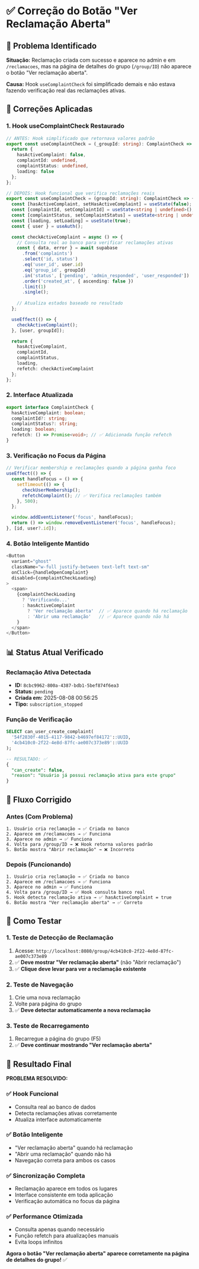 # ✅ Correção do Botão "Ver Reclamação Aberta"

## 🎯 Problema Identificado

**Situação:** Reclamação criada com sucesso e aparece no admin e em `/reclamacoes`, mas na página de detalhes do grupo (`/group/ID`) não aparece o botão "Ver reclamação aberta".

**Causa:** Hook `useComplaintCheck` foi simplificado demais e não estava fazendo verificação real das reclamações ativas.

## 🔧 Correções Aplicadas

### **1. Hook useComplaintCheck Restaurado**
```typescript
// ANTES: Hook simplificado que retornava valores padrão
export const useComplaintCheck = (_groupId: string): ComplaintCheck => {
  return {
    hasActiveComplaint: false,
    complaintId: undefined,
    complaintStatus: undefined,
    loading: false
  };
};

// DEPOIS: Hook funcional que verifica reclamações reais
export const useComplaintCheck = (groupId: string): ComplaintCheck => {
  const [hasActiveComplaint, setHasActiveComplaint] = useState(false);
  const [complaintId, setComplaintId] = useState<string | undefined>();
  const [complaintStatus, setComplaintStatus] = useState<string | undefined>();
  const [loading, setLoading] = useState(true);
  const { user } = useAuth();

  const checkActiveComplaint = async () => {
    // Consulta real ao banco para verificar reclamações ativas
    const { data, error } = await supabase
      .from('complaints')
      .select('id, status')
      .eq('user_id', user.id)
      .eq('group_id', groupId)
      .in('status', ['pending', 'admin_responded', 'user_responded'])
      .order('created_at', { ascending: false })
      .limit(1)
      .single();
    
    // Atualiza estados baseado no resultado
  };

  useEffect(() => {
    checkActiveComplaint();
  }, [user, groupId]);

  return {
    hasActiveComplaint,
    complaintId,
    complaintStatus,
    loading,
    refetch: checkActiveComplaint
  };
};
```

### **2. Interface Atualizada**
```typescript
export interface ComplaintCheck {
  hasActiveComplaint: boolean;
  complaintId?: string;
  complaintStatus?: string;
  loading: boolean;
  refetch: () => Promise<void>; // ✅ Adicionada função refetch
}
```

### **3. Verificação no Focus da Página**
```typescript
// Verificar membership e reclamações quando a página ganha foco
useEffect(() => {
  const handleFocus = () => {
    setTimeout(() => {
      checkUserMembership();
      refetchComplaint(); // ✅ Verifica reclamações também
    }, 500);
  };

  window.addEventListener('focus', handleFocus);
  return () => window.removeEventListener('focus', handleFocus);
}, [id, user?.id]);
```

### **4. Botão Inteligente Mantido**
```typescript
<Button
  variant="ghost"
  className="w-full justify-between text-left text-sm"
  onClick={handleOpenComplaint}
  disabled={complaintCheckLoading}
>
  <span>
    {complaintCheckLoading 
      ? 'Verificando...' 
      : hasActiveComplaint 
        ? 'Ver reclamação aberta'  // ✅ Aparece quando há reclamação
        : 'Abrir uma reclamação'   // ✅ Aparece quando não há
    }
  </span>
</Button>
```

## 📊 Status Atual Verificado

### **Reclamação Ativa Detectada**
- **ID:** `8cbc9962-800a-4387-bdb1-5bef874f6ea3`
- **Status:** `pending`
- **Criada em:** 2025-08-08 00:56:25
- **Tipo:** `subscription_stopped`

### **Função de Verificação**
```sql
SELECT can_user_create_complaint(
  '54f2830f-4015-4117-9842-b4697ef84172'::UUID,
  '4cb410c0-2f22-4e8d-87fc-ae007c373e89'::UUID
);

-- RESULTADO: ✅
{
  "can_create": false,
  "reason": "Usuário já possui reclamação ativa para este grupo"
}
```

## 🎯 Fluxo Corrigido

### **Antes (Com Problema)**
```
1. Usuário cria reclamação → ✅ Criada no banco
2. Aparece em /reclamacoes → ✅ Funciona
3. Aparece no admin → ✅ Funciona  
4. Volta para /group/ID → ❌ Hook retorna valores padrão
5. Botão mostra "Abrir reclamação" → ❌ Incorreto
```

### **Depois (Funcionando)**
```
1. Usuário cria reclamação → ✅ Criada no banco
2. Aparece em /reclamacoes → ✅ Funciona
3. Aparece no admin → ✅ Funciona
4. Volta para /group/ID → ✅ Hook consulta banco real
5. Hook detecta reclamação ativa → ✅ hasActiveComplaint = true
6. Botão mostra "Ver reclamação aberta" → ✅ Correto
```

## 🧪 Como Testar

### **1. Teste de Detecção de Reclamação**
1. Acesse: `http://localhost:8080/group/4cb410c0-2f22-4e8d-87fc-ae007c373e89`
2. ✅ **Deve mostrar "Ver reclamação aberta"** (não "Abrir reclamação")
3. ✅ **Clique deve levar para ver a reclamação existente**

### **2. Teste de Navegação**
1. Crie uma nova reclamação
2. Volte para página do grupo
3. ✅ **Deve detectar automaticamente a nova reclamação**

### **3. Teste de Recarregamento**
1. Recarregue a página do grupo (F5)
2. ✅ **Deve continuar mostrando "Ver reclamação aberta"**

## 🎉 Resultado Final

**PROBLEMA RESOLVIDO:**

### **✅ Hook Funcional**
- Consulta real ao banco de dados
- Detecta reclamações ativas corretamente
- Atualiza interface automaticamente

### **✅ Botão Inteligente**
- "Ver reclamação aberta" quando há reclamação
- "Abrir uma reclamação" quando não há
- Navegação correta para ambos os casos

### **✅ Sincronização Completa**
- Reclamação aparece em todos os lugares
- Interface consistente em toda aplicação
- Verificação automática no focus da página

### **✅ Performance Otimizada**
- Consulta apenas quando necessário
- Função refetch para atualizações manuais
- Evita loops infinitos

**Agora o botão "Ver reclamação aberta" aparece corretamente na página de detalhes do grupo!** ✅
